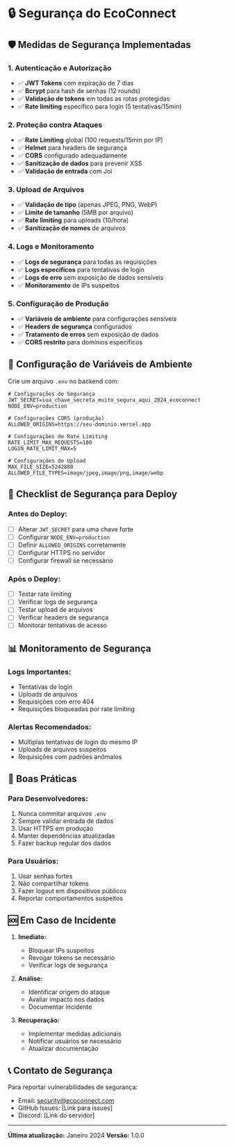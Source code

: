 # 🔒 Segurança do EcoConnect

## 🛡️ Medidas de Segurança Implementadas

### **1. Autenticação e Autorização**
- ✅ **JWT Tokens** com expiração de 7 dias
- ✅ **Bcrypt** para hash de senhas (12 rounds)
- ✅ **Validação de tokens** em todas as rotas protegidas
- ✅ **Rate limiting** específico para login (5 tentativas/15min)

### **2. Proteção contra Ataques**
- ✅ **Rate Limiting** global (100 requests/15min por IP)
- ✅ **Helmet** para headers de segurança
- ✅ **CORS** configurado adequadamente
- ✅ **Sanitização de dados** para prevenir XSS
- ✅ **Validação de entrada** com Joi

### **3. Upload de Arquivos**
- ✅ **Validação de tipo** (apenas JPEG, PNG, WebP)
- ✅ **Limite de tamanho** (5MB por arquivo)
- ✅ **Rate limiting** para uploads (10/hora)
- ✅ **Sanitização de nomes** de arquivos

### **4. Logs e Monitoramento**
- ✅ **Logs de segurança** para todas as requisições
- ✅ **Logs específicos** para tentativas de login
- ✅ **Logs de erro** sem exposição de dados sensíveis
- ✅ **Monitoramento** de IPs suspeitos

### **5. Configuração de Produção**
- ✅ **Variáveis de ambiente** para configurações sensíveis
- ✅ **Headers de segurança** configurados
- ✅ **Tratamento de erros** sem exposição de dados
- ✅ **CORS restrito** para domínios específicos

## 🔧 Configuração de Variáveis de Ambiente

Crie um arquivo `.env` no backend com:

```env
# Configurações de Segurança
JWT_SECRET=sua_chave_secreta_muito_segura_aqui_2024_ecoconnect
NODE_ENV=production

# Configurações CORS (produção)
ALLOWED_ORIGINS=https://seu-dominio.vercel.app

# Configurações de Rate Limiting
RATE_LIMIT_MAX_REQUESTS=100
LOGIN_RATE_LIMIT_MAX=5

# Configurações de Upload
MAX_FILE_SIZE=5242880
ALLOWED_FILE_TYPES=image/jpeg,image/png,image/webp
```

## 🚨 Checklist de Segurança para Deploy

### **Antes do Deploy:**
- [ ] Alterar `JWT_SECRET` para uma chave forte
- [ ] Configurar `NODE_ENV=production`
- [ ] Definir `ALLOWED_ORIGINS` corretamente
- [ ] Configurar HTTPS no servidor
- [ ] Configurar firewall se necessário

### **Após o Deploy:**
- [ ] Testar rate limiting
- [ ] Verificar logs de segurança
- [ ] Testar upload de arquivos
- [ ] Verificar headers de segurança
- [ ] Monitorar tentativas de acesso

## 📊 Monitoramento de Segurança

### **Logs Importantes:**
- Tentativas de login
- Uploads de arquivos
- Requisições com erro 404
- Requisições bloqueadas por rate limiting

### **Alertas Recomendados:**
- Múltiplas tentativas de login do mesmo IP
- Uploads de arquivos suspeitos
- Requisições com padrões anômalos

## 🔐 Boas Práticas

### **Para Desenvolvedores:**
1. Nunca commitar arquivos `.env`
2. Sempre validar entrada de dados
3. Usar HTTPS em produção
4. Manter dependências atualizadas
5. Fazer backup regular dos dados

### **Para Usuários:**
1. Usar senhas fortes
2. Não compartilhar tokens
3. Fazer logout em dispositivos públicos
4. Reportar comportamentos suspeitos

## 🆘 Em Caso de Incidente

1. **Imediato:**
   - Bloquear IPs suspeitos
   - Revogar tokens se necessário
   - Verificar logs de segurança

2. **Análise:**
   - Identificar origem do ataque
   - Avaliar impacto nos dados
   - Documentar incidente

3. **Recuperação:**
   - Implementar medidas adicionais
   - Notificar usuários se necessário
   - Atualizar documentação

## 📞 Contato de Segurança

Para reportar vulnerabilidades de segurança:
- Email: security@ecoconnect.com
- GitHub Issues: [Link para issues]
- Discord: [Link do servidor]

---

**Última atualização:** Janeiro 2024
**Versão:** 1.0.0
